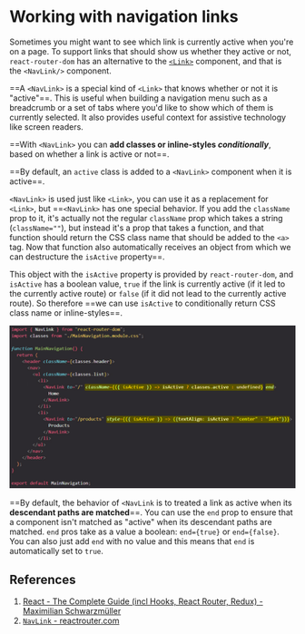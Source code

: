 # Working with navigation links

Sometimes you might want to see which link is currently active when you're on a page. To support links that should show us whether they active or not, `react-router-dom` has an alternative to the [`<Link>`](https://reactrouter.com/en/main/components/link) component, and that is the `<NavLink/>` component.

==A `<NavLink>` is a special kind of `<Link>` that knows whether or not it is "active"==. This is useful when building a navigation menu such as a breadcrumb or a set of tabs where you'd like to show which of them is currently selected. It also provides useful context for assistive technology like screen readers.

==With `<NavLink>` you can **add classes or inline-styles _conditionally_**, based on whether a link is active or not==.

==By default, an `active` class is added to a `<NavLink>` component when it is active==.

`<NavLink>` is used just like `<Link>`, you can use it as a replacement for `<Link>`, but ==`<NavLink>` has one special behavior. If you add the `className` prop to it, it's actually not the regular `className` prop which takes a string (`className=""`), but instead it's a prop that takes a function, and that function should return the CSS class name that should be added to the `<a>` tag. Now that function also automatically receives an object from which we can destructure the `isActive` property==.

This object with the `isActive` property is provided by `react-router-dom`, and `isActive` has a boolean value, `true` if the link is currently active (if it led to the currently active route) or `false` (if it did not lead to the currently active route). So therefore ==we can use `isActive` to conditionally return CSS class name or inline-styles==.

![Working_with_NavLink](../../img/Working_with_NavLink.jpg)

==By default, the behavior of `<NavLink` is to treated a link as active when its **descendant paths are matched**==. You can use the `end` prop to ensure that a component isn't matched as "active" when its descendant paths are matched. `end` pros take as a value a boolean: `end={true}` or `end={false}`. You can also just add `end` with no value and this means that `end` is automatically set to `true`.

## References

1. [React - The Complete Guide (incl Hooks, React Router, Redux) - Maximilian Schwarzmüller](https://www.udemy.com/course/react-the-complete-guide-incl-redux/)
2. [`NavLink` - reactrouter.com](https://reactrouter.com/en/main/components/nav-link)
